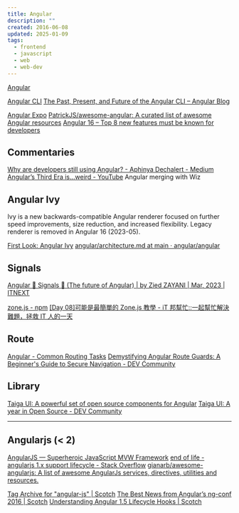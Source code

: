 ```yaml
---
title: Angular
description: ""
created: 2016-06-08
updated: 2025-01-09
tags:
  - frontend
  - javascript
  - web
  - web-dev
---
```


[Angular](https://angular.io/)

[Angular CLI](https://cli.angular.io/)
[The Past, Present, and Future of the Angular CLI – Angular Blog](https://blog.angular.io/the-past-present-and-future-of-the-angular-cli-13cf55e455f8)

[Angular Expo](https://angularexpo.com/)
[PatrickJS/awesome-angular: A curated list of awesome Angular resources](https://github.com/PatrickJS/awesome-angular)
[Angular 16 – Top 8 new features must be known for developers](https://www.c-sharpcorner.com/article/angular-16-top-8-new-features-must-be-known-for-developers/)

## Commentaries

[Why are developers still using Angular? - Aphinya Dechalert - Medium](https://medium.com/@PurpleGreenLemon/why-are-developers-still-using-angular-b9ef29d1f97f)
[Angular’s Third Era is…weird - YouTube](https://www.youtube.com/watch?v=3CBlwpC1gW4) Angular merging with Wiz

## Angular Ivy

Ivy is a new backwards-compatible Angular renderer focused on further speed improvements, size reduction, and increased flexibility.
Legacy renderer is removed in Angular 16 (2023-05).

[First Look: Angular Ivy](https://www.telerik.com/blogs/first-look-angular-ivy)
[angular/architecture.md at main · angular/angular](https://github.com/angular/angular/blob/main/packages/compiler/design/architecture.md)

## Signals

[Angular 🚦 Signals 📡 (The future of Angular) | by Zied ZAYANI | Mar, 2023 | ITNEXT](https://itnext.io/angular-signals-the-future-of-angular-395a69e60062)

[zone.js - npm](https://www.npmjs.com/package/zone.js?activeTab=readme)
[[Day 08]可能是最簡單的 Zone.js 教學 - iT 邦幫忙::一起幫忙解決難題，拯救 IT 人的一天](https://ithelp.ithome.com.tw/articles/10220772)

## Route

[Angular - Common Routing Tasks](https://angular.io/guide/router)
[Demystifying Angular Route Guards: A Beginner's Guide to Secure Navigation - DEV Community](https://dev.to/this-is-angular/demystifying-angular-route-guards-a-beginners-guide-to-secure-navigation-597b)

## Library

[Taiga UI: A powerful set of open source components for Angular](https://taiga-ui.dev/)
[Taiga UI: A year in Open Source - DEV Community](https://dev.to/angular/taiga-ui-a-year-in-open-source-416l)

---

## Angularjs (< 2)

[AngularJS — Superheroic JavaScript MVW Framework](https://angularjs.org/)
[end of life - angularjs 1.x support lifecycle - Stack Overflow](https://stackoverflow.com/questions/37037251/angularjs-1-x-support-lifecycle)
[gianarb/awesome-angularjs: A list of awesome AngularJs services, directives, utilities and resources.](https://github.com/gianarb/awesome-angularjs)

[Tag Archive for "angular-js" | Scotch](https://scotch.io/tag/angular-js)
[The Best News from Angular’s ng-conf 2016 | Scotch](https://scotch.io/bar-talk/the-best-news-from-angulars-ng-conf-2016)
[Understanding Angular 1.5 Lifecycle Hooks | Scotch](https://scotch.io/tutorials/understanding-angular-1-5-lifecycle-hooks)
